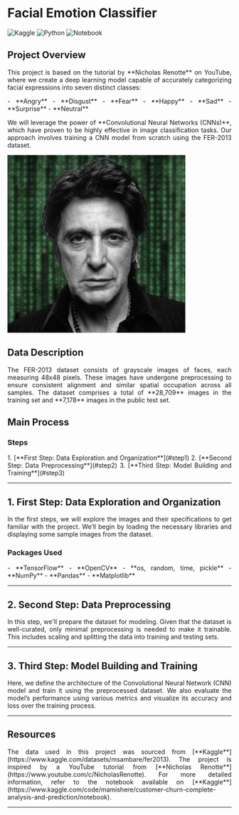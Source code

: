 # **Facial Emotion Classifier**

![Kaggle](https://img.shields.io/badge/Dataset-Kaggle-blue.svg) 
![Python](https://img.shields.io/badge/Python-3.10-blue)
![Notebook](https://img.shields.io/badge/Notebook-Jupyter-orange)

## Project Overview

<p align="justify">
This project is based on the tutorial by **Nicholas Renotte** on YouTube, where we create a deep learning model capable of accurately categorizing facial expressions into seven distinct classes:
</p>

<p align="justify">
- **Angry**
- **Disgust**
- **Fear**
- **Happy**
- **Sad**
- **Surprise**
- **Neutral**
</p>

<p align="justify">
We will leverage the power of **Convolutional Neural Networks (CNNs)**, which have proven to be highly effective in image classification tasks. Our approach involves training a CNN model from scratch using the FER-2013 dataset.
</p>

<img src="Al-Pacino.jpeg" alt="Sample Image" width="400">

## Data Description

<p align="justify">
The FER-2013 dataset consists of grayscale images of faces, each measuring 48x48 pixels. These images have undergone preprocessing to ensure consistent alignment and similar spatial occupation across all samples. The dataset comprises a total of **28,709** images in the training set and **7,178** images in the public test set.
</p>

## Main Process

### Steps

<p align="justify">
1. [**First Step: Data Exploration and Organization**](#step1)
2. [**Second Step: Data Preprocessing**](#step2)
3. [**Third Step: Model Building and Training**](#step3)
</p>

---

<a name="step1"></a>
## 1. First Step: Data Exploration and Organization

<p align="justify">
In the first steps, we will explore the images and their specifications to get familiar with the project. We’ll begin by loading the necessary libraries and displaying some sample images from the dataset.
</p>

### Packages Used

<p align="justify">
- **TensorFlow**
- **OpenCV**
- **os, random, time, pickle**
- **NumPy**
- **Pandas**
- **Matplotlib**
</p>

---

<a name="step2"></a>
## 2. Second Step: Data Preprocessing

<p align="justify">
In this step, we'll prepare the dataset for modeling. Given that the dataset is well-curated, only minimal preprocessing is needed to make it trainable. This includes scaling and splitting the data into training and testing sets.
</p>

---

<a name="step3"></a>
## 3. Third Step: Model Building and Training

<p align="justify">
Here, we define the architecture of the Convolutional Neural Network (CNN) model and train it using the preprocessed dataset. We also evaluate the model’s performance using various metrics and visualize its accuracy and loss over the training process.
</p>

---

## Resources

<p align="justify">
The data used in this project was sourced from [**Kaggle**](https://www.kaggle.com/datasets/msambare/fer2013). The project is inspired by a YouTube tutorial from [**Nicholas Renotte**](https://www.youtube.com/c/NicholasRenotte). For more detailed information, refer to the notebook available on [**Kaggle**](https://www.kaggle.com/code/mamishere/customer-churn-complete-analysis-and-prediction/notebook).
</p>

---

